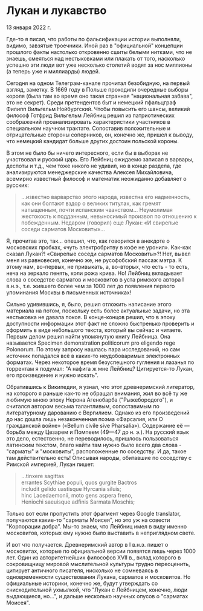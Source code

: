 # Лукан и лукавство

<time>13 января 2022 г.</time>

Где-то я писал, что работы по фальсификации истории выполняли, видимо, завзятые троечники. Иной раз в "официальной" концепции прошлого факты настолько откровенно сшиты белыми нитками, что не знаешь, смеяться над нестыковками или плакать от того, насколько успешно эти люди вот уже несколько столетий водят за нос миллионы (а теперь уже и миллиарды) людей.

Сегодня на одном Телеграм-канале прочитал безобидную, на первый взгляд, заметку. В 1669 году в Польше проходили очередные выборы короля (была там во время оно такая странная "национальная забава", это не секрет). Среди претендентов быт и немецкий пфальцграф Филипп Вильгельм Нойбургский. Чтобы повысить его шансы, великий философ Готфрид Вильгельм Лейбниц решил из патриотических соображений проанализировать характеристики участников в специальном научном трактате. Сопоставив положительные и отрицательные стороны соперников, он, конечно же, пришел к выводу, что немецкий кандидат больше других достоин польской короны.

В этом не было бы ничего интересного, если бы в выборах не участвовал и русский царь. Его Лейбниц ожидаемо записал в варвары, деспоты и т.д., чем тоже никого не удивил, но в конце раздела, где анализируются менеджерские качества Алексея Михайловича, всемирно известный философ и математик неожиданно добавляет о русских:
 
> …известно варварство этого народа, известна его надменность, как они болтают вздор о великих титулах, как гремят напыщенным, почти испанским чванством… Неумолимая жестокость к подданным, невыносимый произвол по отношению к побежденным. Недаром ⟨говорил⟩ еще Лукан: «И свирепые соседи сарматов Московиты»…

Я, прочитав это, так… опешил, что, как говорится в анекдоте о московских пробках, «чуть электробритву в кофе не уронил». Как-как сказал Лукан?! «Свирепые соседи сарматов Московиты»?! Нет, вывел меня из равновесия, конечно же, не русофобский пассаж мэтра. К этому нам, во-первых, не привыкать, а, во-вторых, что есть - то есть, неча на зеркало пенять, коли рожа крива. Но! Лейбниц вкладывает слова о соседстве сарматов и московитов в уста римского автора I в.н.э., т.е. жившего более чем за 1000 лет до появления первого упоминания Москвы в письменных источниках!

Сильно удивившись, я, было, решил отложить написание этого материала на потом, поскольку есть более актуальные задачи, но эта нестыковка не давала покоя. В конце-концов решил, что в эпоху доступности информации этот факт не сложно быстренько проверить и оформить в виде небольшого текста, который вы сейчас и читаете. Первым делом решил найти упомянутую книгу Лейбница. Она называется Specimen demonstration politicorum pro eligendo rege Polonorum. По этому запросу нашлась пара исследований, но сам источник попадался всё в каких-то неудобоваримых электронных форматах. Через некоторое время безуспешного гугления и лазанья по торрентам я подумал: "А нафига ж мне Лейбниц? Цитируется-то Лукан, его произведение и нужно искать".

Обратившись к Википедии, я узнал, что этот древнеримский литератор, на которого я раньше как-то не обращал внимания, жил во всё ту же любимую мною эпоху Нерона Агенобарба ("Рыжебородого"), и считался автором весьма талантливым, сопоставимым по литературному дарованию с Вергилием. Однако из его произведений до нас дошла лишь незаконченная поэма «Фарсалия, или О гражданской войне» («Bellum civile sive Pharsalia»). Содержание её — борьба между Цезарем и Помпеем (49—47 до н. э.). На русский язык это дело, естественно, не переводилось, пришлось пользоваться латинским текстом, благо найти там нужно было всего два слова - "сарматы" и "московиты", расположенные по соседству. И да, такое там действительно есть! Описывая народы, обитавшие по соседству с Римской империей, Лукан пишет:
> …tinxere sagittas<br>
> errantes Scythiae populi, quos gurgite Bactros<br>
> includit gelido uastisque Hyrcania siluis;<br>
> hinc Lacedaemonii, moto gens aspera freno,<br>
> Heniochi saeuisque adfinis Sarmata Moschis;<br>

Только вот если пропустить этот фрагмент через Google translator, получаются какие-то "сарматы Моисея", но это уж на совести "Корпорации добра". Мы-то знаем, что Лейбниц имел в виду именно московитов, которых ему нужно было выставить в неприглядном свете.

И вот что получается. Древнеримский автор в I в.н.э. пишет о московитах, которые по официальной версии появятся лишь через 1000 лет. Один из авторитетнейших философов XVII в., вклад которого в сокровищницу мировой мыслительной культуры трудно переоценить, цитирует античного писателя, нисколько не сомневаясь в  одновременности существования Лукана, сарматов и московитов. Но официальные историки, конечно же, будут утверждать со снисходительной ухмылкой, что "Лукан с Лейбницем, конечно, люди выдающиеся, но…", и дальше несколько научных опусов о "сарматах Моисея".



